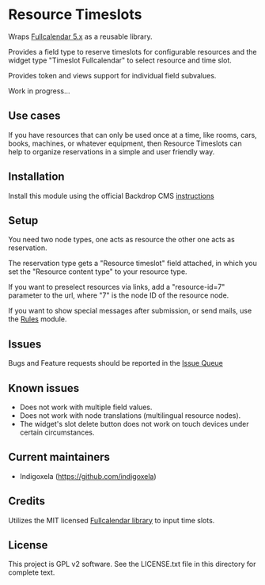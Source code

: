 # Resource Timeslots

Wraps [Fullcalendar 5.x](https://fullcalendar.io) as a reusable library.

Provides a field type to reserve timeslots for configurable resources and the
 widget type "Timeslot Fullcalendar" to select resource and time slot.

Provides token and views support for individual field subvalues.

Work in progress...

## Use cases

If you have resources that can only be used once at a time, like rooms, cars,
 books, machines, or whatever equipment, then Resource Timeslots can help to
 organize reservations in a simple and user friendly way.

## Installation

Install this module using the official Backdrop CMS [instructions](https://backdropcms.org/guide/modules)

## Setup

You need two node types, one acts as resource the other one acts as
 reservation.

The reservation type gets a "Resource timeslot" field attached, in which you
 set the "Resource content type" to your resource type.

If you want to preselect resources via links, add a "resource-id=7" parameter
 to the url, where "7" is the node ID of the resource node.

If you want to show special messages after submission, or send mails, use
 the [Rules](https://backdropcms.org/project/rules) module.

## Issues

Bugs and Feature requests should be reported in the [Issue Queue](https://github.com/backdrop-contrib/resource_timeslots/issues)

## Known issues

- Does not work with multiple field values.
- Does not work with node translations (multilingual resource nodes).
- The widget's slot delete button does not work on touch devices under certain
 circumstances.

## Current maintainers

* Indigoxela (https://github.com/indigoxela)

## Credits

Utilizes the MIT licensed [Fullcalendar library](https://github.com/fullcalendar/fullcalendar) to input time slots.

## License

This project is GPL v2 software. See the LICENSE.txt file in this directory for complete text.
